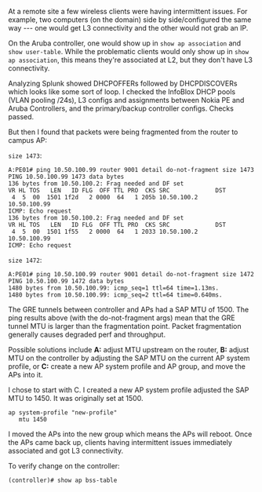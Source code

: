 At a remote site a few wireless clients were having intermittent issues. For example, two computers (on the domain) side by side/configured the same way --- one would get L3 connectivity and the other would not grab an IP.

On the Aruba controller, one would show up in `show ap association` and `show user-table`. While the problematic clients would only show up in `show ap association`, this means they're associated at L2, but they don't have L3 connectivity.

Analyzing Splunk showed DHCPOFFERs followed by DHCPDISCOVERs which looks like some sort of loop. I checked the InfoBlox DHCP pools (VLAN pooling /24s), L3 configs and assignments between Nokia PE and Aruba Controllers, and the primary/backup controller configs. Checks passed.

But then I found that packets were being fragmented from the router to campus AP:

`size 1473`:

```
A:PE01# ping 10.50.100.99 router 9001 detail do-not-fragment size 1473 
PING 10.50.100.99 1473 data bytes
136 bytes from 10.50.100.2: Frag needed and DF set
VR HL TOS   LEN   ID FLG  OFF TTL PRO  CKS SRC             DST
 4  5  00  1501 1f2d   2 0000  64   1 205b 10.50.100.2     10.50.100.99
ICMP: Echo request
136 bytes from 10.50.100.2: Frag needed and DF set
VR HL TOS   LEN   ID FLG  OFF TTL PRO  CKS SRC             DST
 4  5  00  1501 1f55   2 0000  64   1 2033 10.50.100.2     10.50.100.99  
ICMP: Echo request
```

`size 1472`:

```
A:PE01# ping 10.50.100.99 router 9001 detail do-not-fragment size 1472 
PING 10.50.100.99 1472 data bytes
1480 bytes from 10.50.100.99: icmp_seq=1 ttl=64 time=1.13ms.
1480 bytes from 10.50.100.99: icmp_seq=2 ttl=64 time=0.640ms.
```

The GRE tunnels between controller and APs had a SAP MTU of 1500. The ping results above (with the do-not-fragment args) mean that the GRE tunnel MTU is larger than the fragmentation point. Packet fragmentation generally causes degraded perf and throughput.

Possible solutions include __A:__ adjust MTU upstream on the router, __B:__ adjust MTU on the controller by adjusting the SAP MTU on the current AP system profile, or __C:__ create a new AP system profile and AP group, and move the APs into it.

I chose to start with C. I created a new AP system profile adjusted the SAP MTU to 1450. It was originally set at 1500. 

```
ap system-profile "new-profile"
   mtu 1450
```

I moved the APs into the new group which means the APs will reboot. Once the APs came back up, clients having intermittent issues immediately associated and got L3 connectivity.

To verify change on the controller:

```
(controller)# show ap bss-table
```
